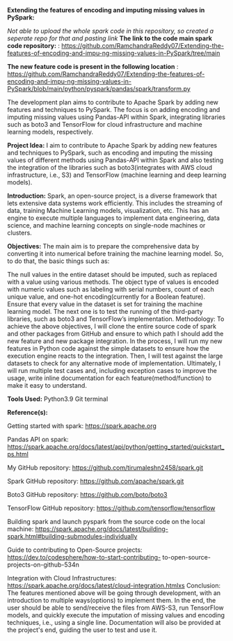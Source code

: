 ****Extending the features of encoding and imputing missing values in PySpark:****

*Not able to upload the whole spark code in this repository, so created a seperate repo for that and pasting link*
**The link to the code main spark code repository:** : https://github.com/RamchandraReddy07/Extending-the-features-of-encoding-and-impu-ng-missing-values-in-PySpark/tree/main

**The new feature code is present in the following location** : https://github.com/RamchandraReddy07/Extending-the-features-of-encoding-and-impu-ng-missing-values-in-PySpark/blob/main/python/pyspark/pandas/spark/transform.py


The development plan aims to contribute to Apache Spark by adding new features and techniques to PySpark. The focus is on adding encoding and imputing missing values using Pandas-API within Spark, integrating libraries such as boto3 and TensorFlow for cloud infrastructure and machine learning models, respectively.

**Project Idea:**
I aim to contribute to Apache Spark by adding new features and techniques to PySpark, such as encoding and imputing the missing values of different methods using Pandas-API within Spark and also testing the integration of the libraries such as boto3(integrates with AWS cloud infrastructure, i.e., S3) and TensorFlow (machine learning and deep learning models).

**Introduction:**
Spark, an open-source project, is a diverse framework that lets extensive data systems work efficiently. This includes the streaming of data, training Machine Learning models, visualization, etc. This has an engine to execute multiple languages to implement data engineering, data science, and machine learning concepts on single-node machines or clusters.

**Objectives:**
The main aim is to prepare the comprehensive data by converting it into numerical before training the machine learning model. So, to do that, the basic things such as:

The null values in the entire dataset should be imputed, such as replaced with a value using various methods.
The object type of values is encoded with numeric values such as labeling with serial numbers, count of each unique value, and one-hot encoding(currently for a Boolean feature).
Ensure that every value in the dataset is set for training the machine learning model.
The next one is to test the running of the third-party libraries, such as boto3 and TensorFlow’s implementation. Methodology: To achieve the above objectives, I will clone the entire source code of spark and other packages from GitHub and ensure to which path I should add the new feature and new package integration. In the process, I will run my new features in Python code against the simple datasets to ensure how the execution engine reacts to the integration. Then, I will test against the large datasets to check for any alternative mode of implementation. Ultimately, I will run multiple test cases and, including exception cases to improve the usage, write inline documentation for each feature(method/function) to make it easy to understand.

**Tools Used:**
Python3.9
Git terminal

**Reference(s):**

Getting started with spark: https://spark.apache.org

Pandas API on spark: https://spark.apache.org/docs/latest/api/python/getting_started/quickstart_ps.html

My GitHub repository: https://github.com/tirumaleshn2458/spark.git

Spark GitHub repository: https://github.com/apache/spark.git

Boto3 GitHub repository: https://github.com/boto/boto3

TensorFlow GitHub repository: https://github.com/tensorflow/tensorflow

Building spark and launch pyspark from the source code on the local machine: https://spark.apache.org/docs/latest/building-spark.html#building-submodules-individually

Guide to contributing to Open-Source projects: https://dev.to/codesphere/how-to-start-contributing- to-open-source-projects-on-github-534n

Integration with Cloud Infrastructures: https://spark.apache.org/docs/latest/cloud-integration.htmlxs Conclusion: The features mentioned above will be going through development, with an introduction to multiple ways(options) to implement them. In the end, the user should be able to send/receive the files from AWS-S3, run TensorFlow models, and quickly execute the imputation of missing values and encoding techniques, i.e., using a single line. Documentation will also be provided at the project's end, guiding the user to test and use it.

